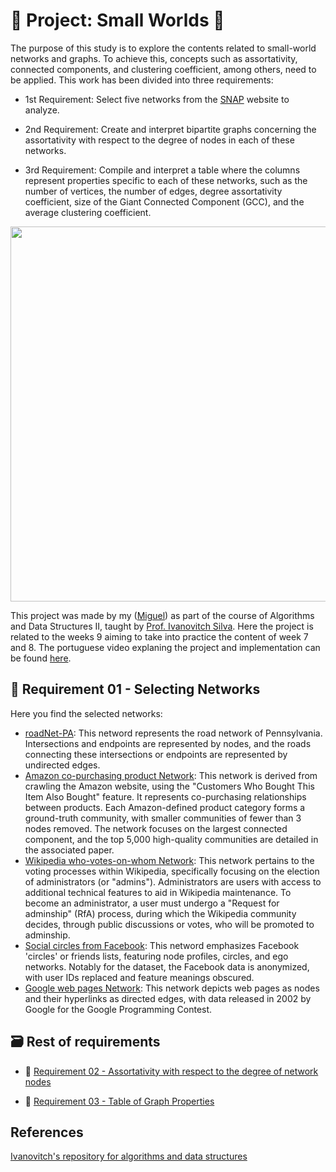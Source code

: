 # 🏁 Project: Small Worlds 🚩


The purpose of this study is to explore the contents related to small-world networks and graphs. To achieve this, concepts such as assortativity, connected components, and clustering coefficient, among others, need to be applied. This work has been divided into three requirements:

- 1st Requirement: Select five networks from the [SNAP](https://snap.stanford.edu/index.html) website to analyze.

- 2nd Requirement: Create and interpret bipartite graphs concerning the assortativity with respect to the degree of nodes in each of these networks.

- 3rd Requirement: Compile and interpret a table where the columns represent properties specific to each of these networks, such as the number of vertices, the number of edges, degree assortativity coefficient, size of the Giant Connected Component (GCC), and the average clustering coefficient.
  
<div align="center">
    <img src="https://github.com/MiguelEuripedes/Algorithms_And_Data_Structure_II/assets/56210040/bbd0b466-3d26-4fcc-9bf5-73162891d84c" width="800" height="600">
</div>

This project was made by my ([Miguel](https://github.com/MiguelEuripedes)) as part of the course of Algorithms and Data Structures II, taught by [Prof. Ivanovitch Silva](https://github.com/ivanovitchm). Here the project is related to the weeks 9 aiming to take into practice the content of week 7 and 8. The portuguese video explaning the project and implementation can be found [here]().

## 📌 Requirement 01 - Selecting Networks

Here you find the selected networks:

- [roadNet-PA](https://snap.stanford.edu/data/roadNet-PA.html): This netword represents the road network of Pennsylvania. Intersections and endpoints are represented by nodes, and the roads connecting these intersections or endpoints are represented by undirected edges.
- [Amazon co-purchasing product Network](https://snap.stanford.edu/data/com-Amazon.html): This network is derived from crawling the Amazon website, using the "Customers Who Bought This Item Also Bought" feature. It represents co-purchasing relationships between products. Each Amazon-defined product category forms a ground-truth community, with smaller communities of fewer than 3 nodes removed. The network focuses on the largest connected component, and the top 5,000 high-quality communities are detailed in the associated paper.
- [Wikipedia who-votes-on-whom Network](https://snap.stanford.edu/data/wiki-Vote.html): This network pertains to the voting processes within Wikipedia, specifically focusing on the election of administrators (or "admins"). Administrators are users with access to additional technical features to aid in Wikipedia maintenance. To become an administrator, a user must undergo a "Request for adminship" (RfA) process, during which the Wikipedia community decides, through public discussions or votes, who will be promoted to adminship.
- [Social circles from Facebook](https://snap.stanford.edu/data/ego-Facebook.html): This netword emphasizes Facebook 'circles' or friends lists, featuring node profiles, circles, and ego networks. Notably for the dataset, the Facebook data is anonymized, with user IDs replaced and feature meanings obscured.
- [Google web pages Network](https://snap.stanford.edu/data/web-Google.html): This network depicts web pages as nodes and their hyperlinks as directed edges, with data released in 2002 by Google for the Google Programming Contest.


## 🗃️ Rest of requirements

- 📁 [Requirement 02 - Assortativity with respect to the degree of network nodes](requirement_02/README.md)

- 📁 [Requirement 03 - Table of Graph Properties](requirement_03/README.md)


## References

[Ivanovitch's repository for algorithms and data structures](https://github.com/ivanovitchm/datastructure)

